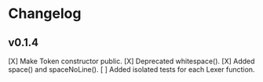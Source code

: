 # Changelog

## v0.1.4

[X] Make Token constructor public.
[X] Deprecated whitespace().
[X] Added space() and spaceNoLine().
[ ] Added isolated tests for each Lexer function.